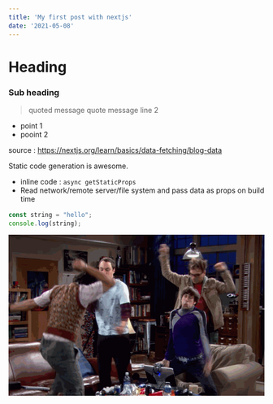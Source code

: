 ```yaml
---
title: 'My first post with nextjs'
date: '2021-05-08'
---
```


# Heading
### Sub heading

> quoted message
> quote message line 2

- point 1
- pooint 2

source : https://nextjs.org/learn/basics/data-fetching/blog-data

Static code generation is awesome.

- inline code : `async getStaticProps`
- Read network/remote server/file system and pass data as props on build time

```javascript
const string = "hello";
console.log(string);
```

![image-20201106220446319](images/dance-of-joy.gif)
